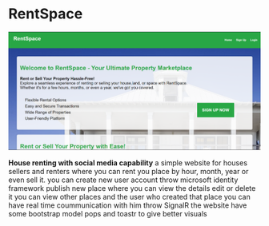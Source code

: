 # RentSpace

![website image](RentSpace.PNG)

**House renting with social media capability**
a simple website for houses sellers and renters where you can rent you place by hour, month, year or even sell it.
you can create new user account throw microsoft identity framework
publish new place where you can view the details edit or delete it
you can view other places and the user who created that place 
you can have real time coummunication with him throw SignalR
the website have some bootstrap model pops and toastr to give better visuals



